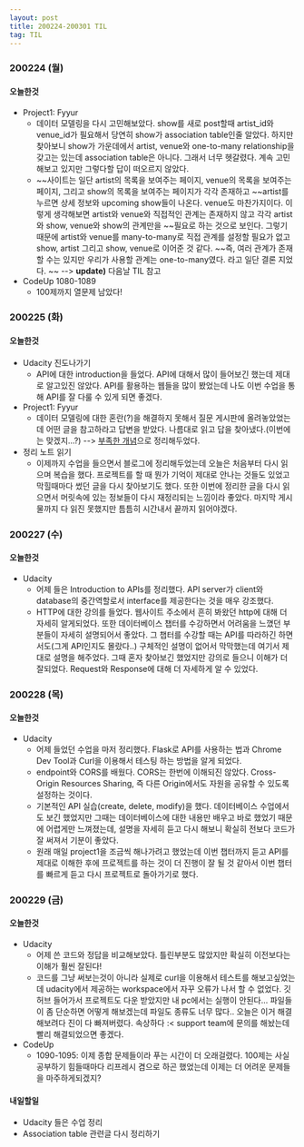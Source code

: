 ```yaml
---
layout: post
title: 200224-200301 TIL
tag: TIL
---
```


### 200224 (월)
#### 오늘한것 
- Project1: Fyyur
  - 데이터 모델링을 다시 고민해보았다. show를 새로 post할때 artist_id와 venue_id가 필요해서 당연히 show가 association table인줄 알았다. 하지만 찾아보니 
  show가 가운데에서 artist, venue와 one-to-many relationship을 갖고는 있는데 association table은 아니다. 그래서 너무 헷갈렸다. 계속 고민해보고 있지만 그렇다할
  답이 떠오르지 않았다.
  - ~~사이트는 일단 artist의 목록을 보여주는 페이지, venue의 목록을 보여주는 페이지, 그리고 show의 목록을 보여주는 페이지가 각각 존재하고
  ~~artist를 누르면 상세 정보와 upcoming show들이 나온다. venue도 마찬가지이다. 이렇게 생각해보면 artist와 venue와 직접적인 관계는 존재하지 않고 각각 artist와 show, venue와 show의 관계만을 
  ~~필요로 하는 것으로 보인다. 그렇기 때문에 artist와 venue를 many-to-many로 직접 관계를 설정할 필요가 없고 show, artist 그리고 show, venue로 이어준 것 같다.
  ~~즉, 여러 관계가 존재할 수는 있지만 우리가 사용할 관계는 one-to-many였다. 라고 일단 결론 지었다. ~~
  --> **update)** 다음날 TIL 참고
- CodeUp 1080-1089
  - 100제까지 열문제 남았다!


### 200225 (화)
#### 오늘한것
- Udacity 진도나가기
  - API에 대한 introduction을 들었다. API에 대해서 많이 들어보긴 했는데 제대로 알고있진 않았다. API를 활용하는 웹들을 많이 봤었는데 나도 이번 수업을 통해 API를 잘 다룰 수 있게 되면 좋겠다.
- Project1: Fyyur
  - 데이터 모델링에 대한 혼란(?)을 해결하지 못해서 질문 게시판에 올려놓았었는데 어떤 글을 참고하라고 답변을 받았다. 나름대로 읽고 답을 찾아냈다.(이번에는 맞겠지...?) --> [부족한 개념](https://hyunlangban.github.io/hyunlangban.github.io/2020/02/22/proejct1-error.html)으로 정리해두었다.
- 정리 노트 읽기
  - 이제까지 수업을 들으면서 블로그에 정리해두었는데 오늘은 처음부터 다시 읽으며 복습을 했다. 프로젝트를 할 때 뭔가 기억이 제대로 안나는 것들도 있었고 막힐때마다 썼던 글을 다시 찾아보기도 했다. 또한 이번에 정리한 글을 다시 읽으면서 머릿속에 있는 정보들이 다시 재정리되는 느낌이라 좋았다. 마지막 게시물까지 다 읽진 못했지만 틈틈히 시간내서 끝까지 읽어야겠다.

### 200227 (수)
#### 오늘한것
- Udacity 
  - 어제 들은 Introduction to APIs를 정리했다. API server가 client와 database의 중간역할로서 interface를 제공한다는 것을 매우 강조했다.
  - HTTP에 대한 강의를 들었다. 웹사이트 주소에서 흔히 봐왔던 http에 대해 더 자세히 알게되었다. 또한 데이터베이스 챕터를 수강하면서 어려움을 느꼈던 부분들이 자세히 설명되어서 좋았다. 그 챕터를 수강할 때는 API를 따라하긴 하면서도(그게 API인지도 몰랐다..) 구체적인 설명이 없어서 막막했는데 여기서 제대로 설명을 해주었다. 그때 혼자 찾아보긴 했었지만 강의로 들으니 이해가 더 잘되었다. Request와 Response에 대해 더 자세하게 알 수 있었다.
  
### 200228 (목)
#### 오늘한것
- Udacity
  - 어제 들었던 수업을 마저 정리했다. Flask로 API를 사용하는 법과 Chrome Dev Tool과 Curl을 이용해서 테스팅 하는 방법을 알게 되었다.
  - endpoint와 CORS를 배웠다. CORS는 한번에 이해되진 않았다. Cross-Origin Resources Sharing, 즉 다른 Origin에서도 자원을 공유할 수 있도록 설정하는 것이다.
  - 기본적인 API 실습(create, delete, modify)을 했다. 데이터베이스 수업에서도 보긴 했었지만 그때는 데이터베이스에 대한 내용만 배우고 바로 했었기 때문에 어렵게만 느껴졌는데, 설명을 자세히 듣고 다시 해보니 확실히 전보다 코드가 잘 써져서 기분이 좋았다.
  - 원래 매일 project1을 조금씩 해나가려고 했었는데 이번 챕터까지 듣고 API를 제대로 이해한 후에 프로젝트를 하는 것이 더 진행이 잘 될 것 같아서 이번 챕터를 빠르게 듣고 다시 프로젝트로 돌아가기로 했다.

### 200229 (금)
#### 오늘한것
- Udacity
  - 어제 쓴 코드와 정답을 비교해보았다. 틀린부분도 많았지만 확실히 이전보다는 이해가 훨씬 잘된다! 
  - 코드를 그냥 써보는것이 아니라 실제로 curl을 이용해서 테스트를 해보고싶었는데 udacity에서 제공하는 workspace에서 자꾸 오류가 나서 할 수 없었다. 깃허브 들어가서 프로젝트도 다운 받았지만 내 pc에서는 실행이 안된다... 파일들이 좀 단순하면 어떻게 해보겠는데 파일도 종류도 너무 많다.. 오늘은 이거 해결해보려다 진이 다 빠져버렸다. 속상하다 :< support team에 문의를 해놨는데 빨리 해결되었으면 좋겠다.
- CodeUp
  - 1090-1095: 이제 종합 문제들이라 푸는 시간이 더 오래걸렸다. 100제는 사실 공부하기 힘들때마다 리프레시 겸으로 하곤 했었는데 이제는 더 어려운 문제들을 마주하게되겠지?
  
#### 내일할일
- Udacity 들은 수업 정리
- Association table 관련글 다시 정리하기

